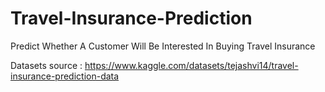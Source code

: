 # Travel-Insurance-Prediction
Predict Whether A Customer Will Be Interested In Buying Travel Insurance

Datasets source : https://www.kaggle.com/datasets/tejashvi14/travel-insurance-prediction-data
